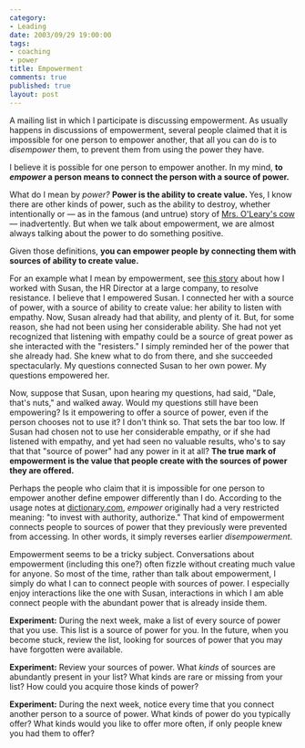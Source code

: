 ```yaml
--- 
category: 
- Leading
date: 2003/09/29 19:00:00
tags: 
- coaching
- power
title: Empowerment
comments: true
published: true
layout: post
---
```


<p> A mailing list in which I participate is discussing empowerment. As usually happens in discussions of empowerment, several people claimed that it is impossible for one person to empower another, that all you can do is to <em>disempower</em> them, to prevent them from using the power they have. </p>
<p> I believe it is possible for one person to empower another. In my mind, <strong> to <em>empower</em> a person means to connect the person with a source of power. </strong>
</p>
<p> What do I mean by <em>power?</em>
<strong> Power is the ability to create value. </strong> Yes, I know there are other kinds of power, such as the ability to destroy, whether intentionally or — as in the famous (and untrue) story of <a href="http://www.thechicagofire.com/book.html">Mrs. O'Leary's cow</a> — inadvertently. But when we talk about empowerment, we are almost always talking about the power to do something positive. </p>
<p> Given those definitions, <strong> you can empower people by connecting them with sources of ability to create value. </strong>
</p>
<p> For an example what I mean by empowerment, see <a href="/2003/12/a_story_of_resistance_resolved/">this story</a> about how I worked with Susan, the HR Director at a large company, to resolve resistance. I believe that I empowered Susan. I connected her with a source of power, with a source of ability to create value: her ability to listen with empathy. Now, Susan already had that ability, and plenty of it. But, for some reason, she had not been using her considerable ability. She had not yet recognized that listening with empathy could be a source of great power as she interacted with the "resisters." I simply reminded her of the power that she already had. She knew what to do from there, and she succeeded spectacularly. My questions connected Susan to her own power. My questions empowered her. </p>
<p> Now, suppose that Susan, upon hearing my questions, had said, "Dale, that's nuts," and walked away. Would my questions still have been empowering? Is it empowering to offer a source of power, even if the person chooses not to use it? I don't think so. That sets the bar too low. If Susan had chosen not to use her considerable empathy, or if she had listened with empathy, and yet had seen no valuable results, who's to say that that "source of power" had any power in it at all? <strong> The true mark of empowerment is the value that people create with the sources of power they are offered. </strong>
</p>
<p> Perhaps the people who claim that it is impossible for one person to empower another define empower differently than I do. According to the usage notes at <a href="http://dictionary.reference.com/search?q=empowerment">dictionary.com</a>, <em>empower</em> originally had a very restricted meaning: "to invest with authority, authorize." That kind of empowerment connects people to sources of power that they previously were prevented from accessing. In other words, it simply reverses earlier <em>disempowerment</em>. </p>
<p> Empowerment seems to be a tricky subject. Conversations about empowerment (including this one?) often fizzle without creating much value for anyone. So most of the time, rather than talk about empowerment, I simply do what I can to connect people with sources of power. I especially enjoy interactions like the one with Susan, interactions in which I am able connect people with the abundant power that is already inside them. </p>
<p>
<strong>Experiment:</strong> During the next week, make a list of every source of power that you use. This list is a source of power for you. In the future, when you become stuck, review the list, looking for sources of power that you may have forgotten were available. </p>
<p>
<strong>Experiment:</strong> Review your sources of power. What <em>kinds</em> of sources are abundantly present in your list? What kinds are rare or missing from your list? How could you acquire those kinds of power? </p>
<p>
<strong>Experiment:</strong> During the next week, notice every time that you connect another person to a source of power. What kinds of power do you typically offer? What kinds would you like to offer more often, if only people knew you had them to offer? </p>
